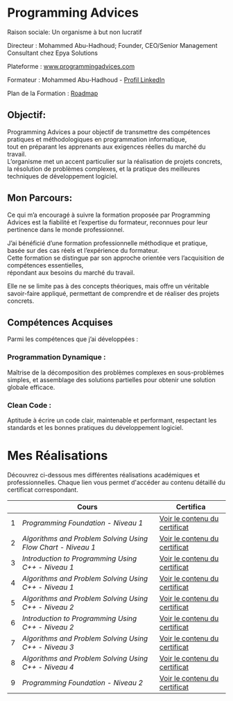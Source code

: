 

# Programming Advices


Raison sociale: Un organisme à but non lucratif  

Directeur :  Mohammed Abu-Hadhoud;  Founder, CEO/Senior Management Consultant chez Epya Solutions  
  
Plateforme : www.programmingadvices.com  

Formateur : Mohammed Abu-Hadhoud - [Profil LinkedIn](https://www.linkedin.com/in/abuhadhoud/)  

Plan de la Formation : [Roadmap](https://programmingadvices.com/p/roadmap)  

## Objectif:  
Programming Advices a pour objectif de transmettre des compétences pratiques et méthodologiques en programmation informatique,   
tout en préparant les apprenants aux exigences réelles du marché du travail.  
L’organisme met un accent particulier sur la réalisation de projets concrets,  
la résolution de problèmes complexes, et la pratique des meilleures techniques de développement logiciel.  

## Mon Parcours:  
Ce qui m’a encouragé à suivre la formation proposée par Programming Advices est la fiabilité et l’expertise du formateur, reconnues pour leur pertinence dans le monde professionnel.  

J’ai bénéficié d’une formation professionnelle méthodique et pratique, basée sur des cas réels et l’expérience du formateur.  
 Cette formation se distingue par son approche orientée vers l’acquisition de compétences essentielles,  
  répondant aux besoins du marché du travail.  

Elle ne se limite pas à des concepts théoriques, mais offre un véritable savoir-faire appliqué, permettant de comprendre et de réaliser des projets concrets.  

## Compétences Acquises
Parmi les compétences que j’ai développées :  

### Programmation Dynamique :
Maîtrise de la décomposition des problèmes complexes en sous-problèmes simples, et assemblage des solutions partielles pour obtenir une solution globale efficace.  

### Clean Code :
Aptitude à écrire un code clair, maintenable et performant, respectant les standards et les bonnes pratiques du développement logiciel.  

# Mes Réalisations

Découvrez ci-dessous mes différentes réalisations académiques et professionnelles. Chaque lien vous permet d'accéder au contenu détaillé du certificat correspondant.

|   | Cours                                                         | Certifica                             |
|---|---------------------------------------------------------------|---------------------------------------|
| 1 | *Programming Foundation                          -  Niveau 1* | [Voir le contenu du certificat](https://github.com/BENRADI-ABDELLAH/Achievements_And_Certifications/blob/main/Programming_Advices/01_Fundations_Level%201/README.md)     |
| 2 | *Algorithms and Problem Solving Using Flow Chart -  Niveau 1* | [Voir le contenu du certificat](https://github.com/BENRADI-ABDELLAH/Achievements_And_Certifications/blob/main/Programming_Advices/02_Algorithms_problem_solving_level_1/README.md)    |
| 3 | *Introduction to Programming Using C++           -  Niveau 1* | [Voir le contenu du certificat](https://github.com/BENRADI-ABDELLAH/Achievements_And_Certifications/blob/main/Programming_Advices/03_Introduction_to_programming_using_c%2B%2B_level%201/README.md)    |
| 4 | *Algorithms and Problem Solving Using C++        -  Niveau 1* | [Voir le contenu du certificat](https://github.com/BENRADI-ABDELLAH/Achievements_And_Certifications/blob/main/Programming_Advices/04_Algorithms_problem_solving_level_1_solutions/README.md)    |
| 5 | *Algorithms and Problem Solving Using C++        -  Niveau 2* | [Voir le contenu du certificat](https://github.com/BENRADI-ABDELLAH/Achievements_And_Certifications/blob/main/Programming_Advices/05_Algorithms_problem_solving_level_2/README.md)    |
| 6 | *Introduction to Programming Using C++           -  Niveau 2* | [Voir le contenu du certificat](https://github.com/BENRADI-ABDELLAH/Achievements_And_Certifications/blob/main/Programming_Advices/06_%20Iintroduction_to_programming_using_C%2B%2B_LEVEL_2/README.md)    |
| 7 | *Algorithms and Problem Solving Using C++        -  Niveau 3* | [Voir le contenu du certificat](#)    |
| 8 | *Algorithms and Problem Solving Using C++        -  Niveau 4* | [Voir le contenu du certificat](#)    |
| 9 | *Programming Foundation                          -  Niveau 2*  | [Voir le contenu du certificat](#)    |
